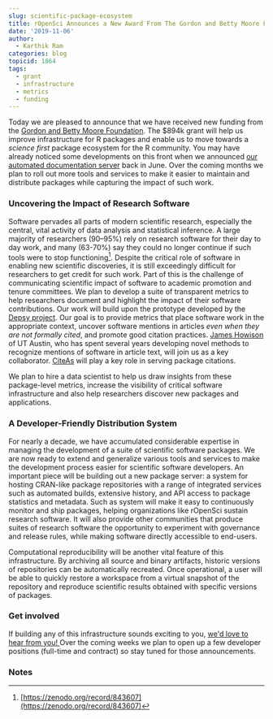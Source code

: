 ```yaml
---
slug: scientific-package-ecosystem
title: rOpenSci Announces a New Award From The Gordon and Betty Moore Foundation to Improve the Scientific Package Ecosystem for R
date: '2019-11-06'
author:
  - Karthik Ram
categories: blog
topicid: 1864
tags:
  - grant
  - infrastructure
  - metrics
  - funding
---
```


Today we are pleased to announce that we have received new funding from the [Gordon and Betty Moore Foundation](https://www.moore.org/initiative-strategy-detail?initiativeId=data-driven-discovery). The $894k grant will help us improve infrastructure for R packages and enable us to move towards a _science first_ package ecosystem for the R community. You may have already noticed some developments on this front when we announced [our automated documentation server](https://ropensci.org/technotes/2019/06/07/ropensci-docs/) back in June. Over the coming months we plan to roll out more tools and services to make it easier to maintain and distribute packages while capturing the impact of such work.


### **Uncovering the Impact of Research Software**

Software pervades all parts of modern scientific research, especially the central, vital activity of data analysis and statistical inference. A large majority of researchers (90–95%) rely on research software for their day to day work, and many (63-70%) say they could no longer continue if such tools were to stop functioning[^1]. Despite the critical role of software in enabling new scientific discoveries, it is still exceedingly difficult for researchers to get credit for such work. Part of this is the challenge of communicating scientific impact of software to academic promotion and tenure committees. We plan to develop a suite of transparent metrics to help researchers document and highlight the impact of their software contributions. Our work will build upon the prototype developed by the [Depsy project](http://depsy.org/). Our goal is to provide metrics that place software work in the appropriate context, uncover software mentions in articles _even when they are not formally cited_, and promote good citation practices. [James Howison](http://james.howison.name/) of UT Austin, who has spent several years developing novel methods to recognize mentions of software in article text, will join us as a key collaborator.  [CiteAs](https://citeas.org/about) will play a key role in serving package citations.

We plan to hire a data scientist to help us draw insights from these package-level metrics, increase the visibility of critical software infrastructure and also help researchers discover new packages and applications.


### **A Developer-Friendly Distribution System**

For nearly a decade, we have accumulated considerable expertise in managing the development of a suite of scientific software packages. We are now ready to extend and generalize various tools and services to make the development process easier for scientific software developers. An important piece will be building out a new package server: a system for hosting CRAN-like package repositories with a range of integrated services such as automated builds, extensive history, and API access to package statistics and metadata. Such as system will make it easy to continuously monitor and ship packages, helping organizations like rOpenSci sustain research software. It will also provide other communities that produce suites of research software the opportunity to experiment with governance and release rules, while making software directly accessible to end-users.

Computational reproducibility will be another vital feature of this infrastructure. By archiving all source and binary artifacts, historic versions of repositories can be automatically recreated. Once operational, a user will be able to quickly restore a workspace from a virtual snapshot of the repository and reproduce scientific results obtained with specific versions of packages.


### **Get involved**

If building any of this infrastructure sounds exciting to you, [we'd love to hear from you! ](https://ropensci.org/contact/)Over the coming weeks we plan to open up a few developer positions (full-time and contract) so stay tuned for those announcements.


### Notes

[^1]:
     [https://zenodo.org/record/843607](https://zenodo.org/record/843607)


